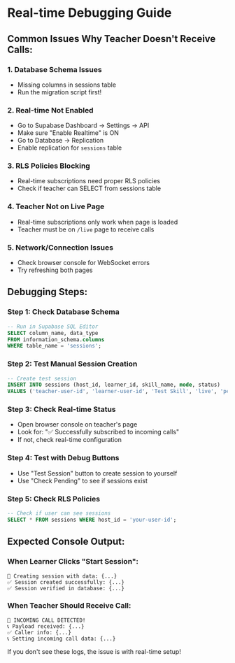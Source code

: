 # Real-time Debugging Guide

## Common Issues Why Teacher Doesn't Receive Calls:

### 1. **Database Schema Issues**
- Missing columns in sessions table
- Run the migration script first!

### 2. **Real-time Not Enabled**
- Go to Supabase Dashboard → Settings → API
- Make sure "Enable Realtime" is ON
- Go to Database → Replication
- Enable replication for `sessions` table

### 3. **RLS Policies Blocking**
- Real-time subscriptions need proper RLS policies
- Check if teacher can SELECT from sessions table

### 4. **Teacher Not on Live Page**
- Real-time subscriptions only work when page is loaded
- Teacher must be on `/live` page to receive calls

### 5. **Network/Connection Issues**
- Check browser console for WebSocket errors
- Try refreshing both pages

## Debugging Steps:

### Step 1: Check Database Schema
```sql
-- Run in Supabase SQL Editor
SELECT column_name, data_type 
FROM information_schema.columns 
WHERE table_name = 'sessions';
```

### Step 2: Test Manual Session Creation
```sql
-- Create test session
INSERT INTO sessions (host_id, learner_id, skill_name, mode, status)
VALUES ('teacher-user-id', 'learner-user-id', 'Test Skill', 'live', 'pending');
```

### Step 3: Check Real-time Status
- Open browser console on teacher's page
- Look for: "✅ Successfully subscribed to incoming calls"
- If not, check real-time configuration

### Step 4: Test with Debug Buttons
- Use "Test Session" button to create session to yourself
- Use "Check Pending" to see if sessions exist

### Step 5: Check RLS Policies
```sql
-- Check if user can see sessions
SELECT * FROM sessions WHERE host_id = 'your-user-id';
```

## Expected Console Output:

### When Learner Clicks "Start Session":
```
📝 Creating session with data: {...}
✅ Session created successfully: {...}
✅ Session verified in database: {...}
```

### When Teacher Should Receive Call:
```
🔔 INCOMING CALL DETECTED!
📞 Payload received: {...}
✅ Caller info: {...}
📞 Setting incoming call data: {...}
```

If you don't see these logs, the issue is with real-time setup!